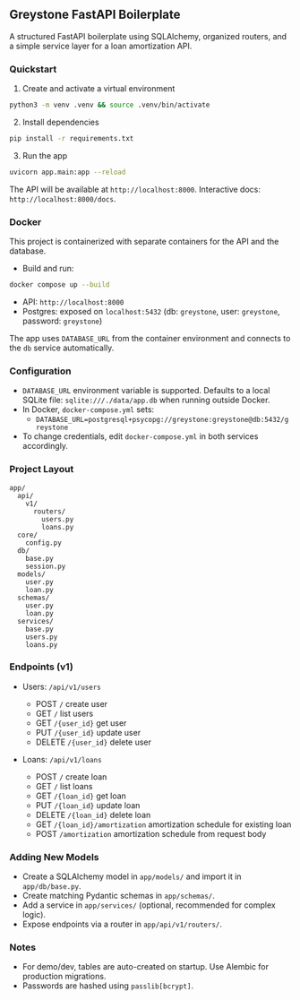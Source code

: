 ## Greystone FastAPI Boilerplate

A structured FastAPI boilerplate using SQLAlchemy, organized routers, and a simple service layer for a loan amortization API.

### Quickstart

1. Create and activate a virtual environment
```bash
python3 -m venv .venv && source .venv/bin/activate
```

2. Install dependencies
```bash
pip install -r requirements.txt
```

3. Run the app
```bash
uvicorn app.main:app --reload
```

The API will be available at `http://localhost:8000`. Interactive docs: `http://localhost:8000/docs`.

### Docker

This project is containerized with separate containers for the API and the database.

- Build and run:
```bash
docker compose up --build
```

- API: `http://localhost:8000`
- Postgres: exposed on `localhost:5432` (db: `greystone`, user: `greystone`, password: `greystone`)

The app uses `DATABASE_URL` from the container environment and connects to the `db` service automatically.

### Configuration

- `DATABASE_URL` environment variable is supported. Defaults to a local SQLite file: `sqlite:///./data/app.db` when running outside Docker.
- In Docker, `docker-compose.yml` sets:
  - `DATABASE_URL=postgresql+psycopg://greystone:greystone@db:5432/greystone`
- To change credentials, edit `docker-compose.yml` in both services accordingly.

### Project Layout

```
app/
  api/
    v1/
      routers/
        users.py
        loans.py
  core/
    config.py
  db/
    base.py
    session.py
  models/
    user.py
    loan.py
  schemas/
    user.py
    loan.py
  services/
    base.py
    users.py
    loans.py
```

### Endpoints (v1)

- Users: `/api/v1/users`
  - POST `/` create user
  - GET `/` list users
  - GET `/{user_id}` get user
  - PUT `/{user_id}` update user
  - DELETE `/{user_id}` delete user

- Loans: `/api/v1/loans`
  - POST `/` create loan
  - GET `/` list loans
  - GET `/{loan_id}` get loan
  - PUT `/{loan_id}` update loan
  - DELETE `/{loan_id}` delete loan
  - GET `/{loan_id}/amortization` amortization schedule for existing loan
  - POST `/amortization` amortization schedule from request body

### Adding New Models

- Create a SQLAlchemy model in `app/models/` and import it in `app/db/base.py`.
- Create matching Pydantic schemas in `app/schemas/`.
- Add a service in `app/services/` (optional, recommended for complex logic).
- Expose endpoints via a router in `app/api/v1/routers/`.

### Notes

- For demo/dev, tables are auto-created on startup. Use Alembic for production migrations.
- Passwords are hashed using `passlib[bcrypt]`.
